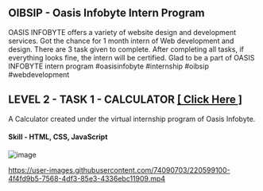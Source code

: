 ## OIBSIP - Oasis Infobyte Intern Program
OASIS INFOBYTE offers a variety of website design and development services. Got the chance for 1 month intern of Web development and design.
There are 3 task given to complete. After completing all tasks, if everything looks fine, the intern will be certified. Glad to be a part of OASIS INFOBYTE intern program #oasisinfobyte #internship #oibsip #webdevelopment

## LEVEL 2 - TASK 1 - CALCULATOR  [ [ Click Here ] ](https://imsubhajit98.github.io/OIBSIP-Calculator/)
A Calculator created under the virtual internship program of Oasis Infobyte. <br>

#### Skill - HTML, CSS, JavaScript

![image](https://user-images.githubusercontent.com/74090703/220562481-55d16bf4-2e51-4101-9cb7-51c495b1ce4c.png)



https://user-images.githubusercontent.com/74090703/220599100-4f4fd9b5-7568-4df3-85e3-4336ebc11909.mp4

